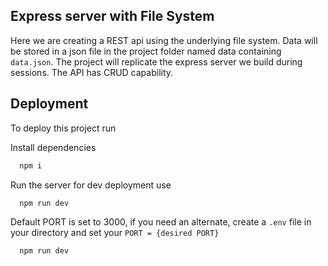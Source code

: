 ## Express server with File System

Here we are creating a REST api using the underlying file system.
Data will be stored in a json file in the project folder named data containing `data.json`. The project will replicate the express server we build during sessions.
The API has CRUD capability.

## Deployment

To deploy this project run

Install dependencies

```bash
  npm i
```

Run the server for dev deployment use

```bash
  npm run dev
```

Default PORT is set to 3000, if you need an alternate, create a `.env` file in your directory and set your `PORT = {desired PORT}`

```bash
  npm run dev
```
